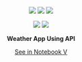 <p align='center'><img src='https://raw.githubusercontent.com/DistroTEAM/Weather-App/master/PNG/h.png'> <img src='https://raw.githubusercontent.com/DistroTEAM/Weather-App/master/PNG/s.png'> <img src='https://raw.githubusercontent.com/DistroTEAM/Weather-App/master/PNG/t.png'> </p>

<p align='center'> <img src='https://img.shields.io/github/languages/code-size/distroteam/weather-app'> <img src='https://img.shields.io/github/license/distroteam/weather-app'</p>

<p align='center'><b>Weather App Using API</b></p>




<p align='center'><a href='https://github.com/DistroTEAM/Weather-App/blob/master/cli/Weather%20APP.ipynb'>See in Notebook V</a></p>
